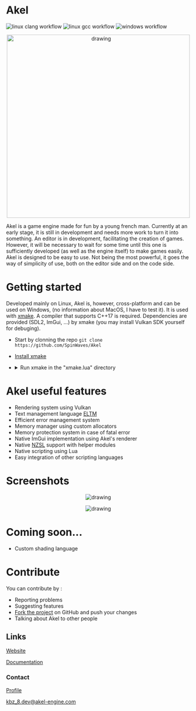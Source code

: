 # Akel

![linux clang workflow](https://github.com/SpinWaves/Akel/actions/workflows/linux_clang.yml/badge.svg)
![linux gcc workflow](https://github.com/SpinWaves/Akel/actions/workflows/linux_gcc.yml/badge.svg)
![windows workflow](https://github.com/SpinWaves/Akel/actions/workflows/windows.yml/badge.svg)

<p align="center">
    <img src="https://raw.githubusercontent.com/SpinWaves/Akel/main/Resources/assets/logo.png" alt="drawing" width="500"/>
</p>

Akel is a game engine made for fun by a young french man.
Currently at an early stage, it is still in development and needs more work to turn it into something.
An editor is in development, facilitating the creation of games. However, it will be necessary to wait for some time until this one is sufficiently developed (as well as the engine itself) to make games easily.
Akel is designed to be easy to use. Not being the most powerful, it goes the way of simplicity of use, both on the editor side and on the code side.

# Getting started
Developed mainly on Linux, Akel is, however, cross-platform and can be used on Windows, (no information about MacOS, I have to test it). It is used with [xmake](https://xmake.io/#/). A compiler that supports C++17 is required. Dependencies are provided (SDL2, ImGui, ...) by xmake (you may install Vulkan SDK yourself for debuging).

* Start by clonning the repo `git clone https://github.com/SpinWaves/Akel`
* [Install xmake](https://xmake.io/#/guide/installation)
* <details> <summary>Run xmake in the "xmake.lua" directory</summary>
  By default xmake will only build Akel. If you want to build Akel Studio or one of the demos you can run xmake as follows :

  Demo | Command
  ---- | -------
  Akel Studio | `xmake build Akel_Studio`
  Rectangle | `xmake build RectDemo`
  Cube | `xmake build CubeDemo`
  Skybox | `xmake build SkyDemo`
  Model | `xmake build ModelDemo`
  Scripting | `xmake build ScriptDemo`
  Audio | `xmake build AudioDemo`
  Sponza | `xmake build SponzaDemo`
  </details>

# Akel useful features
* Rendering system using Vulkan
* Text management language [ELTM](https://github.com/SpinWaves/Akel/tree/main/Akel/include/Modules/ELTM)
* Efficient error management system
* Memory manager using custom allocators
* Memory protection system in case of fatal error
* Native ImGui implementation using Akel's renderer
* Native [NZSL](https://github.com/NazaraEngine/ShaderLang) support with helper modules
* Native scripting using Lua
* Easy integration of other scripting languages

# Screenshots

<p align="center">
    <img src="https://raw.githubusercontent.com/SpinWaves/Akel/main/Resources/screenshots/akel_studio.png" alt="drawing"/>
</p>

<p align="center">
    <img src="https://raw.githubusercontent.com/SpinWaves/Akel/main/Resources/screenshots/Screenshot_model_demo.png" alt="drawing"/>
</p>

# Coming soon...
* Custom shading language

# Contribute
You can contribute by :
* Reporting problems
* Suggesting features
* [Fork the project](https://github.com/SpinWaves/Akel/fork) on GitHub and push your changes
* Talking about Akel to other people

## Links
[Website](https://akel-engine.com)

[Documentation](https://doc.akel-engine.com)

### Contact
[Profile](https://solo.to/kbz_8)

kbz_8.dev@akel-engine.com
